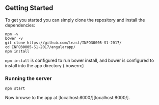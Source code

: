 ## Getting Started

To get you started you can simply clone the repository and install the dependencies:

```
npm -v
bower -v
git clone https://github.com/teast/INFO30005-S1-2017/
cd INFO30005-S1-2017/angularapp/
npm install
```

`npm install` is configured to run bower install, and bower is configured to install into the app directory (.bowerrc)

### Running the server 

```
npm start
```

Now browse to the app at [localhost:8000/][localhost:8000/].

